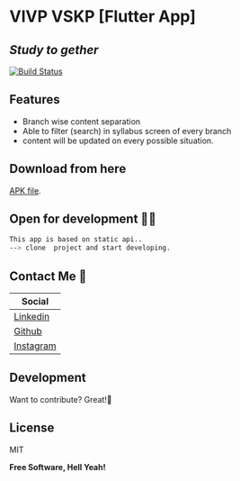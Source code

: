 # VIVP VSKP [Flutter App]
## _Study to gether_


[![Build Status](https://travis-ci.org/joemccann/dillinger.svg?branch=master)](https://travis-ci.org/joemccann/dillinger)

## Features 

- Branch wise content separation
- Able to filter (search) in syllabus screen of every branch
- content will be updated on every possible situation.


## Download from here
 [APK file](https://drive.google.com/file/d/1-6eDbtfkxzFuV3VBqaCvy_00W85Dc4tk/view?usp=share_link).
## Open for development  👩‍💻

```sh
This app is based on static api..
--> clone  project and start developing.
```


## Contact Me 🛂

| Social |
| ------ | 
| [Linkedin](https://www.linkedin.com/in/meesala-pavan-kumar-015472230/)
| [Github](https://github.com/pavan6476252)
| [Instagram](https://www.instagram.com/pavan_kumar_bluetick/)


## Development

Want to contribute? Great!👏

## License

MIT

**Free Software, Hell Yeah!**


 

